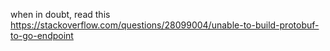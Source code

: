 when in doubt, read this https://stackoverflow.com/questions/28099004/unable-to-build-protobuf-to-go-endpoint